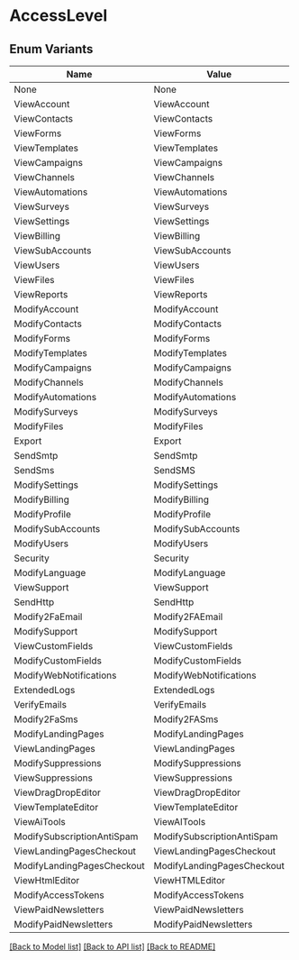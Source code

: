 # AccessLevel

## Enum Variants

| Name | Value |
|---- | -----|
| None | None |
| ViewAccount | ViewAccount |
| ViewContacts | ViewContacts |
| ViewForms | ViewForms |
| ViewTemplates | ViewTemplates |
| ViewCampaigns | ViewCampaigns |
| ViewChannels | ViewChannels |
| ViewAutomations | ViewAutomations |
| ViewSurveys | ViewSurveys |
| ViewSettings | ViewSettings |
| ViewBilling | ViewBilling |
| ViewSubAccounts | ViewSubAccounts |
| ViewUsers | ViewUsers |
| ViewFiles | ViewFiles |
| ViewReports | ViewReports |
| ModifyAccount | ModifyAccount |
| ModifyContacts | ModifyContacts |
| ModifyForms | ModifyForms |
| ModifyTemplates | ModifyTemplates |
| ModifyCampaigns | ModifyCampaigns |
| ModifyChannels | ModifyChannels |
| ModifyAutomations | ModifyAutomations |
| ModifySurveys | ModifySurveys |
| ModifyFiles | ModifyFiles |
| Export | Export |
| SendSmtp | SendSmtp |
| SendSms | SendSMS |
| ModifySettings | ModifySettings |
| ModifyBilling | ModifyBilling |
| ModifyProfile | ModifyProfile |
| ModifySubAccounts | ModifySubAccounts |
| ModifyUsers | ModifyUsers |
| Security | Security |
| ModifyLanguage | ModifyLanguage |
| ViewSupport | ViewSupport |
| SendHttp | SendHttp |
| Modify2FaEmail | Modify2FAEmail |
| ModifySupport | ModifySupport |
| ViewCustomFields | ViewCustomFields |
| ModifyCustomFields | ModifyCustomFields |
| ModifyWebNotifications | ModifyWebNotifications |
| ExtendedLogs | ExtendedLogs |
| VerifyEmails | VerifyEmails |
| Modify2FaSms | Modify2FASms |
| ModifyLandingPages | ModifyLandingPages |
| ViewLandingPages | ViewLandingPages |
| ModifySuppressions | ModifySuppressions |
| ViewSuppressions | ViewSuppressions |
| ViewDragDropEditor | ViewDragDropEditor |
| ViewTemplateEditor | ViewTemplateEditor |
| ViewAiTools | ViewAITools |
| ModifySubscriptionAntiSpam | ModifySubscriptionAntiSpam |
| ViewLandingPagesCheckout | ViewLandingPagesCheckout |
| ModifyLandingPagesCheckout | ModifyLandingPagesCheckout |
| ViewHtmlEditor | ViewHTMLEditor |
| ModifyAccessTokens | ModifyAccessTokens |
| ViewPaidNewsletters | ViewPaidNewsletters |
| ModifyPaidNewsletters | ModifyPaidNewsletters |


[[Back to Model list]](../README.md#documentation-for-models) [[Back to API list]](../README.md#documentation-for-api-endpoints) [[Back to README]](../README.md)


